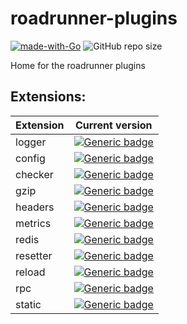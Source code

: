 # roadrunner-plugins

[![made-with-Go](https://img.shields.io/badge/Made%20with-Go-1f425f.svg)](http://golang.org)
![GitHub repo size](https://img.shields.io/github/repo-size/spiral/roadrunner-plugins?style=flat-square)

Home for the roadrunner plugins

Extensions:
--------

| Extension | Current version
| ---       | ---
logger | [![Generic badge](https://img.shields.io/badge/logger-v1.0.2-<BLUE>.svg)](https://shields.io/)
config | [![Generic badge](https://img.shields.io/badge/config-v1.0.1-<>.svg)](https://shields.io/)
checker | [![Generic badge](https://img.shields.io/badge/checker-v1.0.3-<>.svg)](https://shields.io/)
gzip | [![Generic badge](https://img.shields.io/badge/gzip-v1.0.0-<>.svg)](https://shields.io/)
headers | [![Generic badge](https://img.shields.io/badge/headers-v1.0.1-<>.svg)](https://shields.io/)
metrics  | [![Generic badge](https://img.shields.io/badge/metrics-v1.0.1-<>.svg)](https://shields.io/)
redis    | [![Generic badge](https://img.shields.io/badge/redis-v1.0.1-<>.svg)](https://shields.io/)
resetter | [![Generic badge](https://img.shields.io/badge/resetter-v1.0.1-<>.svg)](https://shields.io/)
reload | [![Generic badge](https://img.shields.io/badge/reload-v1.0.2-<>.svg)](https://shields.io/)
rpc | [![Generic badge](https://img.shields.io/badge/rpc-v1.0.3-<>.svg)](https://shields.io/)
static | [![Generic badge](https://img.shields.io/badge/static-v1.0.1-<>.svg)](https://shields.io/)